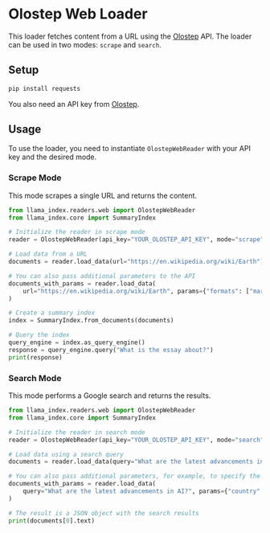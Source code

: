 # Olostep Web Loader

This loader fetches content from a URL using the [Olostep](https://www.olostep.com) API. The loader can be used in two modes: `scrape` and `search`.

## Setup

```bash
pip install requests
```

You also need an API key from [Olostep](https://www.olostep.com).

## Usage

To use the loader, you need to instantiate `OlostepWebReader` with your API key and the desired mode.

### Scrape Mode

This mode scrapes a single URL and returns the content.

```python
from llama_index.readers.web import OlostepWebReader
from llama_index.core import SummaryIndex

# Initialize the reader in scrape mode
reader = OlostepWebReader(api_key="YOUR_OLOSTEP_API_KEY", mode="scrape")

# Load data from a URL
documents = reader.load_data(url="https://en.wikipedia.org/wiki/Earth")

# You can also pass additional parameters to the API
documents_with_params = reader.load_data(
    url="https://en.wikipedia.org/wiki/Earth", params={"formats": ["markdown"]}
)

# Create a summary index
index = SummaryIndex.from_documents(documents)

# Query the index
query_engine = index.as_query_engine()
response = query_engine.query("What is the essay about?")
print(response)
```

### Search Mode

This mode performs a Google search and returns the results.

```python
from llama_index.readers.web import OlostepWebReader
from llama_index.core import SummaryIndex

# Initialize the reader in search mode
reader = OlostepWebReader(api_key="YOUR_OLOSTEP_API_KEY", mode="search")

# Load data using a search query
documents = reader.load_data(query="What are the latest advancements in AI?")

# You can also pass additional parameters, for example, to specify the country for the search
documents_with_params = reader.load_data(
    query="What are the latest advancements in AI?", params={"country": "US"}
)

# The result is a JSON object with the search results
print(documents[0].text)
```
